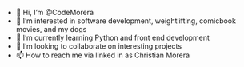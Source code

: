 - 👋 Hi, I’m @CodeMorera
- 👀 I’m interested in software development, weightlifting, comicbook movies, and my dogs
- 🌱 I’m currently learning Python and front end development
- 💞️ I’m looking to collaborate on interesting projects
- 📫 How to reach me via linked in as Christian Morera

<!---
CodeMorera/CodeMorera is a ✨ special ✨ repository because its `README.md` (this file) appears on your GitHub profile.
You can click the Preview link to take a look at your changes.
--->
